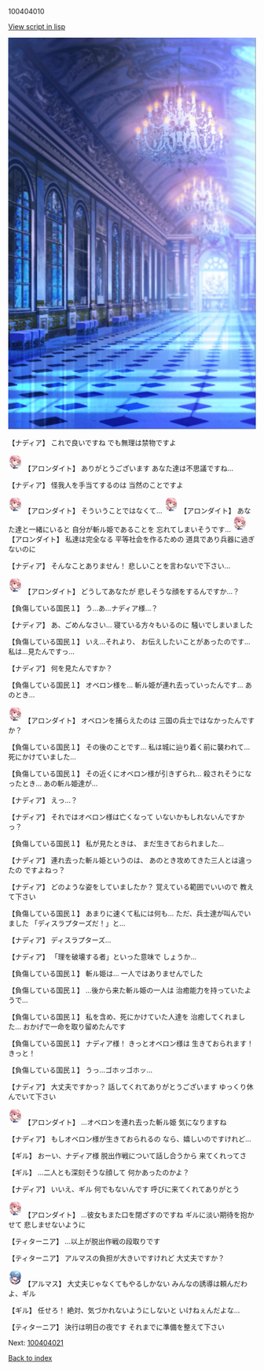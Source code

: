 100404010

[View script in lisp](../scripts/100404010.txt)

![mamon_room.png](../images/backgrounds/mamon_room.png)

【ナディア】
これで良いですね
でも無理は禁物ですよ

<img src="../images/units/3100711.png" alt="3100711.png" height="34"/>
【アロンダイト】
ありがとうございます
あなた達は不思議ですね…

【ナディア】
怪我人を手当てするのは
当然のことですよ

<img src="../images/units/3100711.png" alt="3100711.png" height="34"/>
【アロンダイト】
そういうことではなくて…

<img src="../images/units/3100711.png" alt="3100711.png" height="34"/>
【アロンダイト】
あなた達と一緒にいると
自分が斬ル姫であることを
忘れてしまいそうです…

<img src="../images/units/3100711.png" alt="3100711.png" height="34"/>
【アロンダイト】
私達は完全なる
平等社会を作るための
道具であり兵器に過ぎないのに

【ナディア】
そんなことありません！
悲しいことを言わないで下さい…

<img src="../images/units/3100711.png" alt="3100711.png" height="34"/>
【アロンダイト】
どうしてあなたが
悲しそうな顔をするんですか…？

【負傷している国民１】
う…あ…ナディア様…？

【ナディア】
あ、ごめんなさい…
寝ている方々もいるのに
騒いでしまいました

【負傷している国民１】
いえ…それより、
お伝えしたいことがあったのです…
私は…見たんですっ…

【ナディア】
何を見たんですか？

【負傷している国民１】
オベロン様を…
斬ル姫が連れ去っていったんです…
あのとき…

<img src="../images/units/3100711.png" alt="3100711.png" height="34"/>
【アロンダイト】
オベロンを捕らえたのは
三国の兵士ではなかったんですか？

【負傷している国民１】
その後のことです…
私は城に辿り着く前に襲われて…
死にかけていました…

【負傷している国民１】
その近くにオベロン様が引きずられ…
殺されそうになったとき…
あの斬ル姫達が…

【ナディア】
えっ…？

【ナディア】
それではオベロン様は亡くなって
いないかもしれないんですかっ？

【負傷している国民１】
私が見たときは、
まだ生きておられました…

【ナディア】
連れ去った斬ル姫というのは、
あのとき攻めてきた三人とは違ったの
ですよねっ？

【ナディア】
どのような姿をしていましたか？
覚えている範囲でいいので
教えて下さい

【負傷している国民１】
あまりに速くて私には何も…
ただ、兵士達が叫んでいました
「ディスラプターズだ！」と…

【ナディア】
ディスラプターズ…

【ナディア】
「理を破壊する者」といった意味で
しょうか…

【負傷している国民１】
斬ル姫は…
一人ではありませんでした

【負傷している国民１】
…後から来た斬ル姫の一人は
治癒能力を持っていたようで…

【負傷している国民１】
私を含め、死にかけていた人達を
治癒してくれました…
おかげで一命を取り留めたんです

【負傷している国民１】
ナディア様！
きっとオベロン様は
生きておられます！きっと！

【負傷している国民１】
うっ…ゴホッゴホッ…

【ナディア】
大丈夫ですかっ？
話してくれてありがとうございます
ゆっくり休んでいて下さい

<img src="../images/units/3100711.png" alt="3100711.png" height="34"/>
【アロンダイト】
…オベロンを連れ去った斬ル姫
気になりますね

【ナディア】
もしオベロン様が生きておられるの
なら、嬉しいのですけれど…

【ギル】
おーい、ナディア様
脱出作戦について話し合うから
来てくれってさ

【ギル】
…二人とも深刻そうな顔して
何かあったのかよ？

【ナディア】
いいえ、ギル
何でもないんです
呼びに来てくれてありがとう

<img src="../images/units/3100711.png" alt="3100711.png" height="34"/>
【アロンダイト】
…彼女もまた口を閉ざすのですね
ギルに淡い期待を抱かせて
悲しませないように

【ティターニア】
…以上が脱出作戦の段取りです

【ティターニア】
アルマスの負担が大きいですけれど
大丈夫ですか？

<img src="../images/units/3103811.png" alt="3103811.png" height="34"/>
【アルマス】
大丈夫じゃなくてもやるしかない
みんなの誘導は頼んだわよ、ギル

【ギル】
任せろ！
絶対、気づかれないようにしないと
いけねぇんだよな…

【ティターニア】
決行は明日の夜です
それまでに準備を整えて下さい

Next: [100404021](100404021.md)

[Back to index](index.md)
